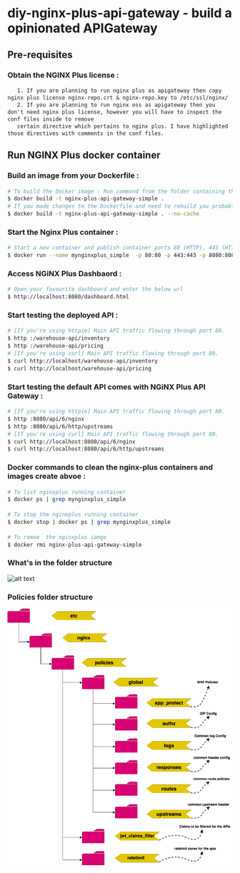 # diy-nginx-plus-api-gateway - build a opinionated APIGateway

## Pre-requisites

### Obtain the NGINX Plus license :
```
   1. If you are planning to run nginx plus as apigateway then copy nginx plus license nginx-repo.crt & nginx-repo.key to /etc/ssl/nginx/
   2. If you are planning to run nginx oss as apigateway then you don't need nginx plus license, however you will have to inspect the conf files inside to remove 
   certain directive which pertains to nginx plus. I have highlighted those directives with comments in the conf files.
```

## Run NGINX Plus docker container

### Build an image from your Dockerfile :

```bash
# To build the Docker image : Run command from the folder containing the `Dockerfile`
$ docker build -t nginx-plus-api-gateway-simple .
# If you made changes to the Dockerfile and need to rebuild you probably need to use--no-cache
$ docker build -t nginx-plus-api-gateway-simple . --no-cache
```

### Start the Nginx Plus container :

```bash
# Start a new container and publish container ports 80 (HTTP), 443 (HTTPS), 8000 (Demo instructions) and 8080 (NGINX Plus Dashboard) to the host
$ docker run --name mynginxplus_simple  -p 80:80 -p 443:443 -p 8080:8080 -p 8000:8000 -p 9000:9000 -d nginx-plus-api-gateway-simple
```

### Access NGiNX Plus Dashbaord :

```bash
# Open your favourite dashboard and enter the below url
$ http://localhost:8080/dashboard.html
```

### Start testing the deployed API :

```bash
# [If you're using httpie] Main API traffic flowing through port 80. 
$ http :/warehouse-api/inventory
$ http :/warehouse-api/pricing
# [If you're using curl] Main API traffic flowing through port 80.
$ curl http://localhost/warehouse-api/inventory
$ curl http://localhost/warehouse-api/pricing

```

### Start testing the default API comes with NGiNX Plus API Gateway :

```bash
# [If you're using httpie] Main API traffic flowing through port 80. 
$ http :8080/api/6/nginx
$ http :8080/api/6/http/upstreams
# [If you're using curl] Main API traffic flowing through port 80.
$ curl http://localhost:8080/api/6/nginx
$ curl http://localhost:8080/api/6/http/upstreams

```


### Docker commands to clean the nginx-plus containers and images create abvoe :

```bash
# To list nginxplus running container
$ docker ps | grep mynginxplus_simple

# To stop the nginxplus running container
$ docker stop | docker ps | grep mynginxplus_simple

# To remoe  the nginxplus iamge
$ docker rmi nginx-plus-api-gateway-simple
```

### What's in the folder structure
![alt text](image/Folders.png)

### Policies folder structure
![alt text](image/Policy_Folders.png)